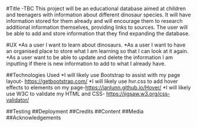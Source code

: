 #Title -TBC
This project will be an educational database aimed at children and teenagers with information about different dinosaur species. It will have information stored for them already and will encourage them to research additional information themselves, providing links to sources. The user will be able to add and store information that they find expanding the database.

#UX
*As a user I want to learn about dinosaurs.
*As a user I want to have an organised place to store what I am learning so that I can look at it again.
*As a user want to be able to update and delete the information I am inputting if there is new information to add   to what I already have.

##Technologies Used
*I will likely use Bootstrap to assist with my page layout- https://getbootstrap.com/
*I will likely use hvr.css to add hover effects to elements on my page-https://ianlunn.github.io/Hover/
*I will likely use W3C to validate my HTML and CSS- https://jigsaw.w3.org/css-validator/ 

##Testing
##Deployment
##Credits
##Content
##Media
##Acknowledgements
